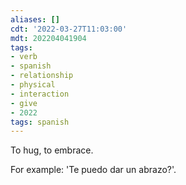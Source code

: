 ```yaml
---
aliases: []
cdt: '2022-03-27T11:03:00'
mdt: 202204041904
tags:
- verb
- spanish
- relationship
- physical
- interaction
- give
- 2022
tags: spanish
---
```


To hug, to embrace.

For example: 'Te puedo dar un abrazo?'.